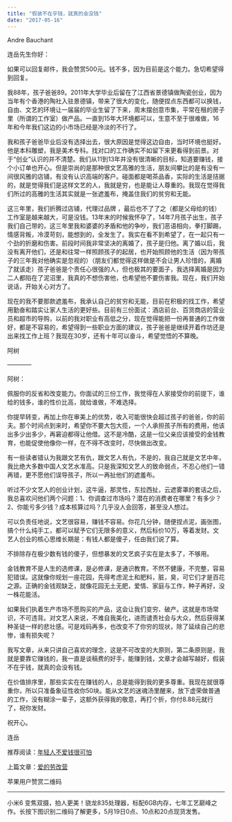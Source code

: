 ```yaml
---
title: "假装不在乎钱，就真的会没钱"
date: "2017-05-16"
---
```


Andre Bauchant

连岳先生你好：

如果可以回复邮件，我会赞赏500元。钱不多，因为目前是这个能力。急切希望得到回复。  

我88年，孩子爸爸89。2011年大学毕业后留在了江西省景德镇做陶瓷创业，因为当年有个香港的陶社入驻景德镇，带来了很大的变化，随便捏点东西都可以换钱，自由、文艺的环境让一届届的毕业生留了下来，周末摆创意市集，平常在租的房子里（所谓的工作室）做产品。一直到15年大环境都可以，生意不至于很难做，16年和今年我们这边的小市场已经是冷淡的不行了。

我和孩子爸爸毕业后没有选择出去，很大原因是觉得这边自由，当时环境也挺好。他是本科雕塑，我是美术专科。找对口的工作确实不如留下来更看得到前景。对于“创业”认识的并不清楚。我们从11到13年并没有很清晰的目标，知道要赚钱，接个小订单也开心。但是崇尚的是那种很文艺高雅的生活，朋友间攀比的是有没有一间很风雅的店铺，有没有认识高端的客户。碰面都是喝茶品香，实际的生活是拮据的，就是觉得我们是这样文艺的人，我就是穷，也是能让人尊重的。我现在觉得我们所过的高雅的生活其实就是一张遮羞布，掩盖住我们的贫穷和无能。

这三年里，我们折腾过店铺，代理过品牌 ，最后也不了了之（都是父母给的钱）工作室是越来越大，可是没钱。13年末的时候我怀孕了，14年7月孩子出生，孩子我们自己带的，这三年里我和婆婆的矛盾和他的争吵，我们恶语相向，拳打脚踢，情感背叛，冷漠苛刻，能想到的，全发生了。我实在看不到希望了，在一起只有一个劲的折磨和伤害。前段时间我非常坚决的离婚了，孩子是归他。离了婚以后，我没有离开他们，还是和往常一样照顾孩子的起居，也开始照顾他的生活（因为带孩子的三年我对他确实是忽视的）（朋友们都觉得这样做是不会让男人珍惜的，离婚了就该走）孩子爸爸是个责任心很强的人，但也极其的要面子，我选择离婚是因为二人都陷在了泥沼里，我真的不想伤害他，也希望他不要伤害我。现在，我们开始说话，开始关心对方了。

现在的我不要那款遮羞布，我承认自己的贫穷和无能，目前在积极的找工作，希望用勤奋和踏实让家人生活的更好些。目前有三份面试：酒店前台、百货商店的营业员和超市的导购，以前的我对职业有高低之分，现在觉得能把一份再普通的工作做好，都是不容易的，希望得到一些职业方面的建议，孩子爸爸是继续开着作坊还是出来找工作上班？我现在30岁，还有十年可以奋斗，希望觉悟的不算晚。

阿树

————

阿树：

佩服你的反省和改变能力。你面试的三份工作，我觉得在人家接受你的前提下，谁给的钱多，谁的性价比高，就给谁做，不难选择。

你提早转变，再加上你在审美上的优势，收入可能很快会超过孩子的爸爸，你的前夫。那个时间点到来时，希望你不要大包大揽，一个人承担孩子所有的费用，他该出多少出多少，再窘迫都得让他借。这不是冷酷，这是一位父亲应该接受的金钱教育，也能促使他像你一样，在不得不改变时，尽快做出改变。

有一些读者错认为我跟文艺有仇，跟文艺人有仇，不是的，我自己就是文艺中年，我比绝大多数中国人文艺水准高。只是我深知文艺人的致命弱点，不忍心他们一错再错，更不愿他们误导孩子，所以一再扯他们的遮羞布。

听过不少文艺人的创业计划，这牛逼，那灵性，东拉西扯，云遮雾罩的套话之后，我总喜欢问他们两个问题：1、你调查过市场吗？潜在的消费者在哪里？有多少？2、你能亏多少钱？成本核算过吗？几乎没人会回答，甚至没人想过。

可以负责任地说，文艺很容易，赚钱不容易。你花几分钟，随便捏点泥，画张图，搞个什么纯手工，都可以赋予它们无限多的意义，然后标价10万，等着发财。文艺人创业的核心思维长期是：有钱人都是傻子，任由我们说了算。

不排除存在极少数有钱的傻子，但想暴发的文艺疯子实在是太多了，不够用。

金钱教育不是人生的选修课，是必修课，是通识教育。不然不健康，不完整，容易犯错误。这就像你规划一座花园，先得考虑泥土和肥料，脏，臭，可它们才是百花之源。正确的金钱观缺乏，就像花园无土无肥，爱情、家庭与工作，种子再好，没一株花能活。

如果我们执着生产市场不愿购买的产品，这会让我们变穷、破产。这就是市场常识，不可违背。对文艺人来说，不难自我美化，进而谴责社会与大众，然后获得某种圣徒一样的悲壮感。可是戏码再多，也改变不了你穷的现状，除了延续自己的悲惨，谁有损失呢？

我写文章，从来只讲自己喜欢的理念，这是不可改变的大原则，第二条原则是，我就是要靠它赚钱的，我一直是谈稿费的好手，能赚到钱，文章才会越写越好，假装不在乎钱，就真的会没有钱。

在价值排序里，那些实实在在赚钱的人，总是能得到我的更多尊重。我现在就很尊重你，所以只准备象征性收你50块。能从文艺的迷魂汤里醒来，放下虚荣做普通的工作，没有糊涂一辈子，这额外获得我的敬意，再打个折，你付8.88元就行了，祝你发财。

祝开心。

连岳

推荐阅读：[年轻人不爱钱很可怕](http://mp.weixin.qq.com/s?__biz=MjM5NDU0Mjk2MQ==&mid=2651622879&idx=1&sn=3d2e67cca595f7088bd510433331bf46&chksm=bd7e09c18a0980d719e8c6c10797f55b5a345f196e70162434863408261cef194ebc4a9a2628&scene=21#wechat_redirect)

上篇文章：[爱的劳改营](http://mp.weixin.qq.com/s?__biz=MjM5NDU0Mjk2MQ==&mid=2651623050&idx=1&sn=870b9afea4bbf02c29c52023a1390055&chksm=bd7e0a948a098382f9c0d02a984a20622c456342a39120c408a229bcee371b1984447fb362fc&scene=21#wechat_redirect)

苹果用户赞赏二维码

* * *

小米6 变焦双摄，拍人更美！骁龙835处理器，标配6GB内存，七年工艺巅峰之作。长按下图识别二维码了解更多，5月19日0点、10点和20点现货发售。
